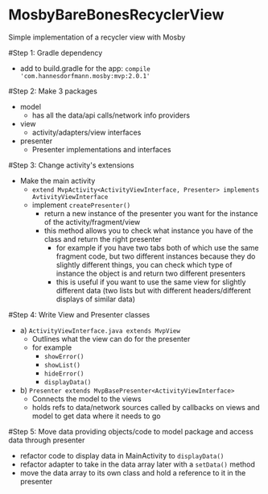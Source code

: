 # MosbyBareBonesRecyclerView
Simple implementation of a recycler view with Mosby

#Step 1: Gradle dependency
* add to build.gradle for the app: `compile 'com.hannesdorfmann.mosby:mvp:2.0.1'`

#Step 2: Make 3 packages
* model
    * has all the data/api calls/network info providers
* view
    * activity/adapters/view interfaces
* presenter
    * Presenter implementations and interfaces

#Step 3: Change activity's extensions
* Make the main activity
    * `extend MvpActivity<ActivityViewInterface, Presenter> implements AvtivityViewInterface`
    * implement `createPresenter()`
        * return a new instance of the presenter you want for the instance of the activity/fragment/view
        * this method allows you to check what instance you have of the class and return the right presenter
            * for example if you have two tabs both of which use the same fragment code, but two different instances because they do slightly different things, you can check which type of instance the object is and return two different presenters
            * this is useful if you want to use the same view for slightly different data (two lists but with different headers/different displays of similar data)

#Step 4: Write View and Presenter classes
* a) `ActivityViewInterface.java extends MvpView`
    * Outlines what the view can do for the presenter
    * for example
        * `showError()`
        * `showList()`
        * `hideError()`
        * `displayData()`
* b) `Presenter extends MvpBasePresenter<ActivityViewInterface>`
    * Connects the model to the views
    * holds refs to data/network sources called by callbacks on views and model to get data where it needs to go

#Step 5: Move data providing objects/code to model package and access data through presenter
* refactor code to display data in MainActivity to `displayData()`
* refactor adapter to take in the data array later with a `setData()` method
* move the data array to its own class and hold a reference to it in the presenter

